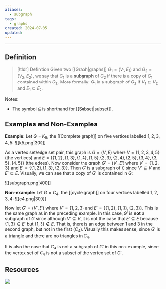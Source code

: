 ```yaml
---
aliases:
  - subgraph
tags:
  - graphs
created: 2024-07-05
updated:
---
```

---
## Definition 

> [!tldr] Definition
> Given two [[Graph|graphs]] $G_1 = (V_1, E_1)$ and $G_2 = (V_2, E_2)$, we say that $G_1$ is a **subgraph** of $G_2$ if there is a copy of $G_1$ contained within $G_2$. More formally: $G_1$ is a subgraph of $G_2$ if $V_1 \subseteq V_2$ and $E_1 \subseteq E_2$. 

Notes: 
- The symbol $\subseteq$ is shorthand for [[Subset|subset]]. 

## Examples and Non-Examples

**Example**: Let $G = K_5$, the [[Complete graph]] on five vertices labelled $1,2,3,4,5$: 
![[k5.png|300]]

As a vertex set/edge set pair, this graph is  $G = (V,E)$ where $V = \{1,2,3,4,5\}$ (the vertices) and $E = \{\{1,2\}, \{1,3\}, \{1,4\}, \{1,5\}. \{2,3\}, \{2,4\}, \{2,5\}, \{3,4\}, \{3,5\}, \{4,5\}\}$ (the edges). Now consider the graph $G' = (V', E')$ where $V' = \{1,2,3\}$ and $E' = \{\{1,2\}, \{1,3\}, \{2,3\}\}$. Then $G'$ is a subgraph of $G$ since $V' \subseteq V$ and $E' \subseteq E$. Visually, we can see that a copy of $G'$ is contained in $G$: 

![[subgraph.png|400]]

**Non-example:** Let $G = C_4$, the [[cycle graph]] on four vertices labelled $1,2,3,4$: 
![[c4.png|300]]

Now let $G' = (V', E')$ where $V' = \{1,2,3\}$ and $E' = \{\{1,2\}, \{1,3\}, \{2,3\}\}$. This is the same graph as in the preceding example. In this case, $G'$ is **not** a subgraph of $G$ since although $V' \subseteq V$, it is not the case that $E' \subseteq E$ because $\{1,3\} \in E'$ but $\{1,3\} \not \in E$. That is, there is an edge between $1$ and $3$ in the second graph, but not in the first ($C_4$). Visually this makes sense, since $G'$ is a triangle and there are no triangles in $C_4$. 

It is also the case that $C_4$ is not a subgraph of $G'$ in this non-example, since the vertex set of $C_4$ is not a subset of the vertex set of $G'$. 


## Resources 

![](https://www.youtube.com/watch?v=rKnKwGhRObE)
